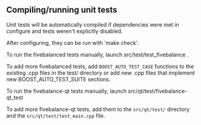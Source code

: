 Compiling/running unit tests
------------------------------------

Unit tests will be automatically compiled if dependencies were met in configure
and tests weren't explicitly disabled.

After configuring, they can be run with 'make check'.

To run the fivebalanced tests manually, launch src/test/test_fivebalance .

To add more fivebalanced tests, add `BOOST_AUTO_TEST_CASE` functions to the existing
.cpp files in the test/ directory or add new .cpp files that
implement new BOOST_AUTO_TEST_SUITE sections.

To run the fivebalance-qt tests manually, launch src/qt/test/fivebalance-qt_test

To add more fivebalance-qt tests, add them to the `src/qt/test/` directory and
the `src/qt/test/test_main.cpp` file.
